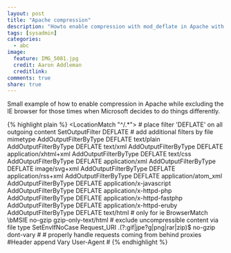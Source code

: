 ```yaml
---
layout: post
title: "Apache compression"
description: "Howto enable compression with mod_deflate in Apache with an exception for the IE browser."
tags: [sysadmin]
categories: 
  - abc
image:
  feature: IMG_5081.jpg
  credit: Aaron Addleman
  creditlink: 
comments: true
share: true
---
```


Small example of how to enable compression in Apache while excluding the IE browser for those times when Microsoft decides to do things differently.

{% highlight plain %}
<LocationMatch "^/.*">
  <IfModule mod_deflate.c>
    # place filter 'DEFLATE' on all outgoing content
    SetOutputFilter DEFLATE
    # add additional filters by file mimetype
    AddOutputFilterByType DEFLATE text/plain
    AddOutputFilterByType DEFLATE text/xml
    AddOutputFilterByType DEFLATE application/xhtml+xml
    AddOutputFilterByType DEFLATE text/css
    AddOutputFilterByType DEFLATE application/xml
    AddOutputFilterByType DEFLATE image/svg+xml
    AddOutputFilterByType DEFLATE application/rss+xml
    AddOutputFilterByType DEFLATE application/atom_xml
    AddOutputFilterByType DEFLATE application/x-javascript
    AddOutputFilterByType DEFLATE application/x-httpd-php
    AddOutputFilterByType DEFLATE application/x-httpd-fastphp
    AddOutputFilterByType DEFLATE application/x-httpd-eruby
    AddOutputFilterByType DEFLATE text/html
    # only for ie
    BrowserMatch \bMSIE no-gzip gzip-only-text/html
    # exclude uncompressible content via file type
    SetEnvIfNoCase Request_URI \.(?:gif|jpe?g|png|rar|zip)$ no-gzip dont-vary
    #<IfModule mod_headers.c>
      # properly handle requests coming from behind proxies
      #Header append Vary User-Agent
   #</IfModule>
  </IfModule>
</LocationMatch>
{% endhighlight %}